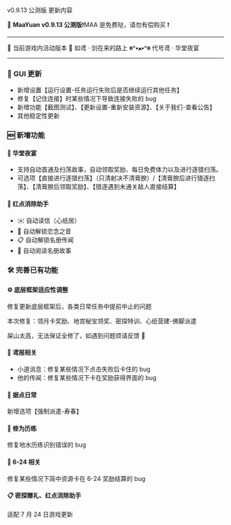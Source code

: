 v0.9.13 公测版 更新内容

🥳 **MaaYuan v0.9.13 公测版**❗MAA 是免费哒，请勿有偿购买 ❗

---

🐾 当前游戏内活动版本 🐾 如鸢 · 剑在来的路上 **ฅ^•ﻌ•^ฅ** 代号鸢 · 华堂夜宴

---

### 📢 **GUI 更新**

- 新增设置【运行设置-任务运行失败后是否继续运行其他任务】
- 修复【记住连接】时某些情况下导致连接失败的 bug
- 新增功能【截图测试】、【更新设置-重新安装资源】、【关于我们-查看公告】
- 其他稳定性更新

### 🆕 **新增功能**

#### 🥂 **华堂夜宴**

- 支持自动首通及扫荡故事，自动领取奖励、每日免费体力以及进行逐猎扫荡。
- 可选项【直接进行逐猎扫荡】（只清射决不清膏腴）/【清膏腴后进行猎逐扫荡】、【清膏腴后领取奖励】、【猎逐遇到未通关敌人直接结算】

#### 🧯 **红点消除助手**

- ✉️ 自动读信（心纸居）
- 🔔 自动解锁恋念之音
- 📋 自动解锁名册传闻
- 📖 自动阅读名册故事

### 🛠️ **完善已有功能**

#### ⚙️ **底层框架适应性调整**

修复更新底层框架后，各类日常任务中提前中止的问题

本次修复：领月卡奖励、地宫秘宝领奖、密探特训、心纸营建-佛脚派遣

屎山太高，无法保证全修了，如遇到问题烦请反馈 🤧

#### 📜 **鸢报相关**

- 小道消息：修复某些情况下点击失败后卡住的 bug
- 他的传闻：修复某些情况下卡在奖励获得界面的 bug

#### 🏯 **据点日常**

新增选项【强制派遣-寿春】

#### 💎 **修为历练**

修复地水历练识别错误的 bug

#### 🔄 **6-24 相关**

修复某些情况下简中资源卡在 6-24 奖励结算的 bug

#### 📋 **密探赠礼、红点消除助手**

适配 7 月 24 日游戏更新
